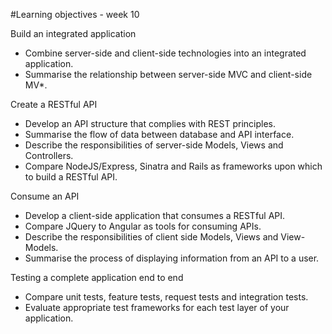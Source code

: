 #Learning objectives - week 10

Build an integrated application
* Combine server-side and client-side technologies into an integrated application.
* Summarise the relationship between server-side MVC and client-side MV*.

Create a RESTful API
* Develop an API structure that complies with REST principles. 
* Summarise the flow of data between database and API interface.
* Describe the responsibilities of server-side Models, Views and Controllers.
* Compare NodeJS/Express, Sinatra and Rails as frameworks upon which to build a RESTful API.

Consume an API
* Develop a client-side application that consumes a RESTful API.
* Compare JQuery to Angular as tools for consuming APIs.
* Describe the responsibilities of client side Models, Views and View-Models.
* Summarise the process of displaying information from an API to a user.

Testing a complete application end to end
* Compare unit tests, feature tests, request tests and integration tests. 
* Evaluate appropriate test frameworks for each test layer of your application.




